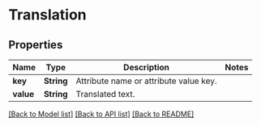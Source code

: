 # Translation

## Properties

Name | Type | Description | Notes
------------ | ------------- | ------------- | -------------
**key** | **String** | Attribute name or attribute value key. | 
**value** | **String** | Translated text. | 

[[Back to Model list]](../README.md#documentation-for-models) [[Back to API list]](../README.md#documentation-for-api-endpoints) [[Back to README]](../README.md)


